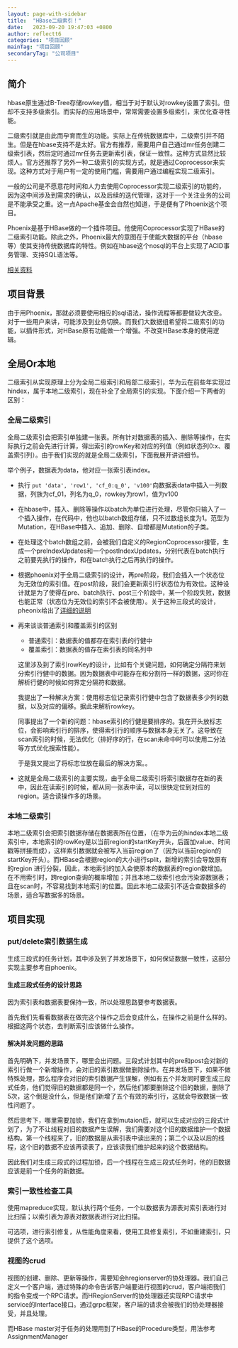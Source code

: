 ```yaml
---
layout: page-with-sidebar
title:  "HBase二级索引！"
date:   2023-09-20 19:47:03 +0800
author: reflectt6
categories: "项目回顾"
mainTag: "项目回顾"
secondaryTag: "公司项目"
---
```


## 简介

hbase原生通过B-Tree存储rowkey值，相当于对于默认对rowkey设置了索引。但却不支持多级索引。而实际的应用场景中，常常需要设置多级索引，来优化查寻性能。

二级索引就是由此而孕育而生的功能。实际上在传统数据库中，二级索引并不陌生。但是在hbase支持不是太好。官方有推荐，需要用户自己通过mr任务创建二级索引表，然后定时通过mr任务去更新索引表，保证一致性。这种方式显然比较烦人。官方还推荐了另外一种二级索引的实现方式，就是通过Coprocessor来实现。这种方式对于用户有一定的使用门槛，需要用户通过编程实现二级索引。

一般的公司是不愿意花时间和人力去使用Coprocessor实现二级索引的功能的，因为这中间涉及到需求的确认，以及后续的迭代管理，这对于一个关注业务的公司是不能承受之重。这一点Apache基金会自然也知道，于是便有了Phoenix这个项目。

Phoenix是基于HBase做的一个插件项目。他使用Coprocessor实现了HBase的二级索引功能。除此之外，Phoenix最大的意图在于使能大数据的平台（hbase等）使其支持传统数据库的特性。例如在hbase这个nosql的平台上实现了ACID事务管理、支持SQL语法等。

[相关资料](https://zhuanlan.zhihu.com/p/43972378)

## 项目背景

由于用Phoenix，那就必须要使用相应的sql语法，操作流程等都要做较大改变。对于一些用户来讲，可能涉及到业务切换。而我们大数据组希望将二级索引的功能，以插件形式，对HBase原有功能做一个增强。不改变HBase本身的使用逻辑。

## 全局Or本地

二级索引从实现原理上分为全局二级索引和局部二级索引，华为云在前些年实现过hindex，属于本地二级索引，现在补全了全局索引的实现。下面介绍一下两者的区别：

### 全局二级索引

全局二级索引会把索引单独建一张表。所有针对数据表的插入、删除等操作，在实际执行之前会先进行计算，得出索引的rowKey和对应的列值（例如状态列0:x、覆盖索引列）。由于我们实现的就是全局二级索引，下面我展开讲讲细节。

举个例子，数据表为data，他对应一张索引表index。

- 执行 `put 'data', 'row1', 'cf_0:q_0', 'v100'`向数据表data中插入一列数据，列族为cf_01，列名为q_0，rowkey为row1，值为v100

- 在hbase中，插入、删除等操作以batch为单位进行处理，尽管你只输入了一个插入操作，在代码中，他也以batch数组存储，只不过数组长度为1。范型为Mutation，在HBase中插入、追加、删除、自增都是Mutation的子类。

- 在处理这个batch数组之前，会被我们自定义的RegionCoprocessor接管，生成一个preIndexUpdates和一个postIndexUpdates，分别代表在batch执行之前要先执行的操作，和在batch执行之后再执行的操作。

- 根据phoenix对于全局二级索引的设计，再pre阶段，我们会插入一个状态位为无效位的索引值。在post阶段，我们会更新索引行状态位为有效位。这种设计就是为了使得在pre、batch执行、post三个阶段中，某一个阶段失败，数据也能正常（状态位为无效位的索引不会被使用）。关于这种三段式的设计，pheonix给出了[详细的说明](https://engineering.salesforce.com/the-design-of-strongly-consistent-global-secondary-indexes-in-apache-phoenix-part-1-90b90bda4210/)

- 再来谈谈普通索引和覆盖索引的区别

  - 普通索引：数据表的值都存在索引表的行健中
  - 覆盖索引：数据表的值存在索引表的同名列中

  这里涉及到了索引rowKey的设计，比如有个关键问题，如何确定分隔符来划分索引行健中的数据。因为数据表中可能存在和分割符一样的数据，这时你在解析行健的时候如何界定分隔符和数据。

  我提出了一种解决方案：使用标志位记录索引行健中包含了数据表多少列的数据，以及对应的偏移。据此来解析rowkey。

  同事提出了一个新的问题：hbase索引的行健是要排序的。我在开头放标志位，会影响索引行的排序，使得索引行的顺序与数据本身无关了。这导致在scan索引的时候，无法优化（排好序的行，在scan未命中时可以使用二分法等方式优化搜索性能）。

  于是我又提出了将标志位放在最后的解决方案。。

- 这就是全局二级索引的主要实现，由于全局二级索引将索引数据存在新的表中，因此在读索引的时候，都从同一张表中读，可以很快定位到对应的region。适合读操作多的场景。

### 本地二级索引

本地二级索引会把索引数据存储在数据表所在位置，（在华为云的hindex本地二级索引中，本地索引的rowKey是以当前region的startKey开头，后面加value、时间戳等拼接而成），这样索引数据就会被写入当前region了（因为以当前region的startKey开头）。而HBase会根据region的大小进行split，新增的索引会导致原有的region 进行分裂，因此，本地索引的加入会使原本的数据表的region数增加。在不用索引时，跨region查询的概率增加；并且本地二级索引也会污染源数据表；且在scan时，不容易找到本地索引的位置。因此本地二级索引不适合查数据多的场景，适合写数据多的场景。

## 项目实现

### put/delete索引数据生成

生成三段式的任务计划，其中涉及到了并发场景下，如何保证数据一致性，这部分实现主要参考自phoenix。

#### 生成三段式任务的设计思路

因为索引表和数据表要保持一致，所以处理思路要参考数据表。

首先我们先看看数据表在做完这个操作之后会变成什么，在操作之前是什么样的。根据这两个状态，去判断索引应该做什么操作。

#### 解决并发问题的思路

首先明确下，并发场景下，哪里会出问题。三段式计划其中的pre和post会对新的索引行做一个新增操作，会对旧的索引数据做删除操作。在并发场景下，如果不做特殊处理，那么程序会对旧的索引数据产生误解，例如有五个并发同时要生成三段式任务，他们觉得旧的数据都是同一个，然后他们都要删除这个旧的数据，删除了5次，这个倒是没什么，但是他们新增了五个有效的索引行，这就会导致数据一致性问题了。

然后思考下，哪里需要加锁，我们在拿到mutaion后，就可以生成对应的三段式计划了，为了不让线程对旧的数据产生误解，我们需要对这个旧的数据维护一个数据结构。第一个线程来了，旧的数据是从索引表中读出来的；第二个以及以后的线程，这个旧的数据不应该再读表了，应该读我们维护起来的这个数据结构。

因此我们对生成三段式的过程加锁，后一个线程在生成三段式任务时，他的旧数据应该是前一个任务的新数据。

### 索引一致性检查工具

使用mapreduce实现，默认执行两个任务，一个以数据表为源表对索引表进行对比扫描；以索引表为源表对数据表进行对比扫描。

可选项，进行索引修复，从性能角度来看，使用工具修复索引，不如重建索引，只提供了这个选项。

### 视图的crud

视图的创建、删除、更新等操作，需要知会hregionserver的协处理器。我们自己定义一个客户端，通过特殊的命令告诉客户端要进行视图的crud，客户端把我们的指令变成一个RPC请求。而HRegionServer的协处理器还实现RPC请求中service的Interface接口。通过grpc框架，客户端的请求会被我们的协处理器接受，并且处理。

而HBase master对于任务的处理用到了HBase的Procedure类型，用法参考AssignmentManager

